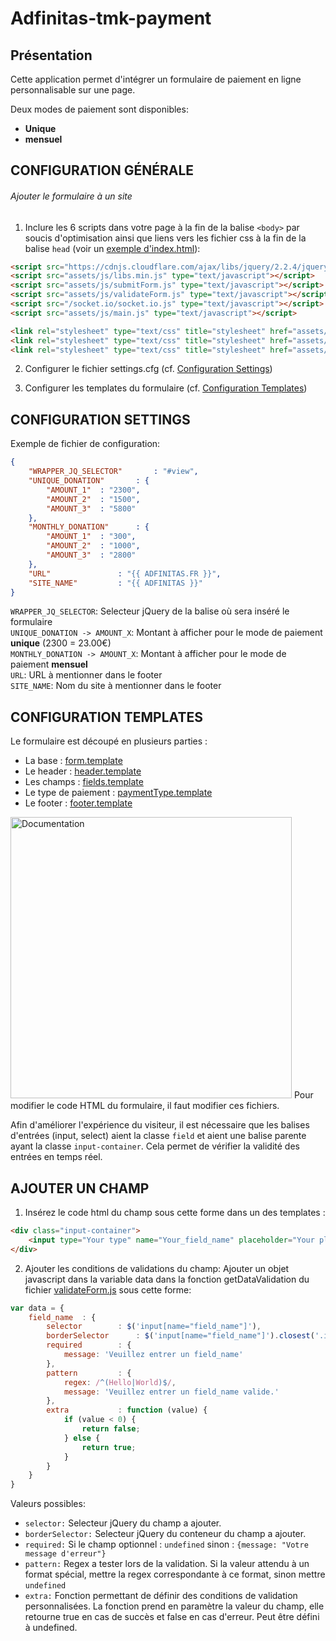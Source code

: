 # Adfinitas-tmk-payment
## Présentation

Cette application permet d'intégrer un formulaire de paiement en ligne personnalisable sur une page.

Deux modes de paiement sont disponibles:
* <b>Unique</b>  
* <b>mensuel</b>   

## CONFIGURATION GÉNÉRALE

###### Ajouter le formulaire à un site

1. Inclure les 6 scripts dans votre page à la fin de la balise ```<body>``` par soucis d'optimisation ainsi que liens vers les fichier css à la fin de la balise ```head``` (voir un [exemple d'index.html](client/index.html)):
````html
<script src="https://cdnjs.cloudflare.com/ajax/libs/jquery/2.2.4/jquery.min.js" type="text/javascript"></script>
<script src="assets/js/libs.min.js" type="text/javascript"></script>
<script src="assets/js/submitForm.js" type="text/javascript"></script>
<script src="assets/js/validateForm.js" type="text/javascript"></script>
<script src="/socket.io/socket.io.js" type="text/javascript"></script>
<script src="assets/js/main.js" type="text/javascript"></script>
````

````html
<link rel="stylesheet" type="text/css" title="stylesheet" href="assets/css/intlTelInput.css" />
<link rel="stylesheet" type="text/css" title="stylesheet" href="assets/css/foundation.min.css" />
<link rel="stylesheet" type="text/css" title="stylesheet" href="assets/css/form.css" />
````

2. Configurer le fichier settings.cfg (cf. [Configuration Settings](#configuration-settings))

3. Configurer les templates du formulaire (cf. [Configuration Templates](#configuration-templates))

## CONFIGURATION SETTINGS

Exemple de fichier de configuration:
````JSON
{
	"WRAPPER_JQ_SELECTOR"		: "#view",
	"UNIQUE_DONATION"		: {
		"AMOUNT_1"	: "2300",
		"AMOUNT_2"	: "1500",
		"AMOUNT_3"	: "5800"
	},
	"MONTHLY_DONATION"		: {
		"AMOUNT_1"	: "300",
		"AMOUNT_2"	: "1000",
		"AMOUNT_3"	: "2800"
	},
	"URL"				: "{{ ADFINITAS.FR }}",
	"SITE_NAME"			: "{{ ADFINITAS }}"
}
````

```WRAPPER_JQ_SELECTOR```: Selecteur jQuery de la balise où sera inséré le formulaire <br/>
```UNIQUE_DONATION -> AMOUNT_X```: Montant à afficher pour le mode de paiement <b>unique</b> (2300 = 23.00€) <br/>
```MONTHLY_DONATION -> AMOUNT_X```: Montant à afficher pour le mode de paiement <b>mensuel</b> <br/>
```URL```: URL à mentionner dans le footer <br/>
```SITE_NAME```: Nom du site à mentionner dans le footer <br/>

## CONFIGURATION TEMPLATES

Le formulaire est découpé en plusieurs parties :

* La base : [form.template](client/assets/layouts/form.template)
* Le header : [header.template](client/assets/layouts/header.template)  
* Les champs : [fields.template](client/assets/layouts/fields.template)  
* Le type de paiement : [paymentType.template](client/assets/layouts/paymentType.template)  
* Le footer : [footer.template](client/assets/layouts/footer.template)

<img src="./doc/doc-schema.png" alt="Documentation" style="height: 450px"/>
Pour modifier le code HTML du formulaire, il faut modifier ces fichiers.

Afin d'améliorer l'expérience du visiteur, il est nécessaire que les balises d'entrées (input, select) aient la classe ```field``` et aient une balise parente ayant la classe ```input-container```.
Cela permet de vérifier la validité des entrées en temps réel.

## AJOUTER UN CHAMP

1. Insérez le code html du champ sous cette forme dans un des templates :
````html
<div class="input-container">
	<input type="Your type" name="Your_field_name" placeholder="Your placeholder"  class="field"/>
</div>
````

2. Ajouter les conditions de validations du champ:
Ajouter un objet javascript dans la variable data dans la fonction getDataValidation du fichier [validateForm.js](client/assets/js/validateForm.js) sous cette forme:
````javascript
var data = {
	field_name	: {
		selector		: $('input[name="field_name"]'),
		borderSelector		: $('input[name="field_name"]').closest('.input-container'),
		required		: {
			message: 'Veuillez entrer un field_name'
		},
		pattern			: {
			regex: /^(Hello|World)$/,
			message: 'Veuillez entrer un field_name valide.'
		},
		extra			: function (value) {
			if (value < 0) {
				return false;
			} else {
				return true;
			}
		}
	}
}
````
Valeurs possibles:
* ```selector:``` Selecteur jQuery du champ a ajouter.
* ```borderSelector:``` Selecteur jQuery du conteneur du champ a ajouter.
* ```required:``` Si le champ optionnel : ```undefined``` sinon : ```{message: "Votre message d'erreur"}```
* ```pattern:``` Regex a tester lors de la validation. Si la valeur attendu à un format spécial, mettre la regex correspondante à ce format, sinon mettre ```undefined```
* ```extra:``` Fonction permettant de définir des conditions de validation personnalisées. La fonction prend en paramètre la valeur du champ, elle retourne true en cas de succès et false en cas d'erreur. Peut être défini à undefined.
